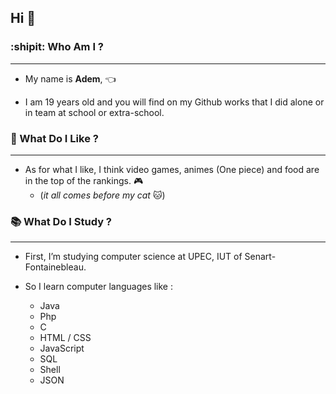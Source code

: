 ## Hi  👋


### :shipit: Who Am I ? 
---

* My name is **Adem**, :point_left:

* I am 19 years old and you will find on my Github works that I did alone or in team at school or extra-school.







### 💫 What Do I Like ?
---

* As for what I like, I think video games, animes (One piece) and food are in the top of the rankings. :video_game:
  + (*it all comes before my cat* :cat:) 





### 📚 What Do I Study ?
---

* First, I’m studying computer science at UPEC, IUT of Senart-Fontainebleau.

* So I learn computer languages like :

  + Java
  + Php
  + C
  + HTML / CSS
  + JavaScript
  + SQL
  + Shell
  + JSON
  

